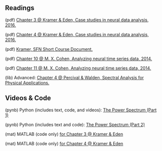 ## Readings

(pdf) 	[Chapter 3 @ Kramer & Eden, Case studies in neural data analysis, 2016.](/Topic-5%20The%20power%20spectrum/Readings/Kramer%20%26%20Eden%20Chapter%203.pdf)

(pdf)   [Chapter 4 @ Kramer & Eden, Case studies in neural data analysis, 2016.](/Topic-5%20The%20power%20spectrum/Readings/Kramer%20%26%20Eden%20Chapter%204.pdf)

(pdf) 	[Kramer, SFN Short Course Document.](/Topic-5%20The%20power%20spectrum/Readings/Kramer_SFN_Short_Course.pdf)

(pdf)	  [Chapter 10 @ M. X. Cohen, Analyzing neural time series data, 2014.](/Topic-5%20The%20power%20spectrum/Readings/Cohen%20Chapter%2010.pdf)

(pdf) 	[Chapter 11 @ M. X. Cohen, Analyzing neural time series data, 2014.](/Topic-5%20The%20power%20spectrum/Readings/Cohen%20Chapter%2011.pdf)

(lib) 	Advanced: [Chapter 4 @ Percival & Walden, Spectral Analysis for Physical Applications.](https://www.cambridge.org/core/books/spectral-analysis-for-physical-applications/A9195239A8965A2C53D43EB2D1B80A33)

## Videos & Code

(pynb)  Python (includes text, code, and videos): [The Power Spectrum (Part 1)](https://mark-kramer.github.io/Case-Studies-Python/)

(pynb)  Python (includes text and code): [The Power Spectrum (Part 2)](https://mark-kramer.github.io/Case-Studies-Python/)

(mat)   MATLAB (code only) [for Chapter 3 @ Kramer & Eden](https://github.com/Mark-Kramer/Case-Studies-Kramer-Eden/blob/master/Chapter3/Chapter_3.m)

(mat)   MATLAB (code only) [for Chapter 4 @ Kramer & Eden](https://github.com/Mark-Kramer/Case-Studies-Kramer-Eden/blob/master/Chapter4/Chapter_4.m)

